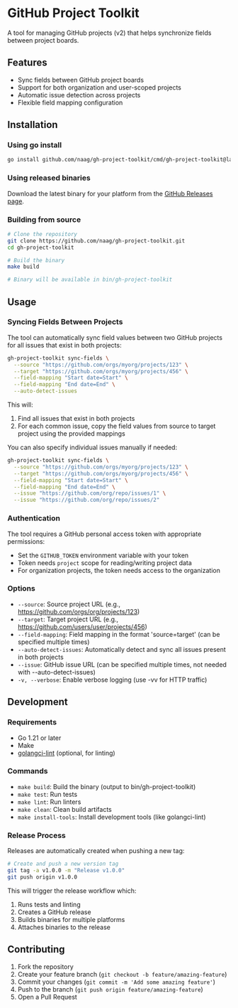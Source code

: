 # GitHub Project Toolkit

A tool for managing GitHub projects (v2) that helps synchronize fields between project boards.

## Features

- Sync fields between GitHub project boards
- Support for both organization and user-scoped projects
- Automatic issue detection across projects
- Flexible field mapping configuration

## Installation

### Using go install

```bash
go install github.com/naag/gh-project-toolkit/cmd/gh-project-toolkit@latest
```

### Using released binaries

Download the latest binary for your platform from the [GitHub Releases page](https://github.com/naag/gh-project-toolkit/releases).

### Building from source

```bash
# Clone the repository
git clone https://github.com/naag/gh-project-toolkit.git
cd gh-project-toolkit

# Build the binary
make build

# Binary will be available in bin/gh-project-toolkit
```

## Usage

### Syncing Fields Between Projects

The tool can automatically sync field values between two GitHub projects for all issues that exist in both projects:

```bash
gh-project-toolkit sync-fields \
  --source "https://github.com/orgs/myorg/projects/123" \
  --target "https://github.com/orgs/myorg/projects/456" \
  --field-mapping "Start date=Start" \
  --field-mapping "End date=End" \
  --auto-detect-issues
```

This will:
1. Find all issues that exist in both projects
2. For each common issue, copy the field values from source to target project using the provided mappings

You can also specify individual issues manually if needed:

```bash
gh-project-toolkit sync-fields \
  --source "https://github.com/orgs/myorg/projects/123" \
  --target "https://github.com/orgs/myorg/projects/456" \
  --field-mapping "Start date=Start" \
  --field-mapping "End date=End" \
  --issue "https://github.com/org/repo/issues/1" \
  --issue "https://github.com/org/repo/issues/2"
```

### Authentication

The tool requires a GitHub personal access token with appropriate permissions:
- Set the `GITHUB_TOKEN` environment variable with your token
- Token needs `project` scope for reading/writing project data
- For organization projects, the token needs access to the organization

### Options

- `--source`: Source project URL (e.g., https://github.com/orgs/org/projects/123)
- `--target`: Target project URL (e.g., https://github.com/users/user/projects/456)
- `--field-mapping`: Field mapping in the format 'source=target' (can be specified multiple times)
- `--auto-detect-issues`: Automatically detect and sync all issues present in both projects
- `--issue`: GitHub issue URL (can be specified multiple times, not needed with --auto-detect-issues)
- `-v, --verbose`: Enable verbose logging (use -vv for HTTP traffic)

## Development

### Requirements

- Go 1.21 or later
- Make
- [golangci-lint](https://golangci-lint.run/) (optional, for linting)

### Commands

- `make build`: Build the binary (output to bin/gh-project-toolkit)
- `make test`: Run tests
- `make lint`: Run linters
- `make clean`: Clean build artifacts
- `make install-tools`: Install development tools (like golangci-lint)

### Release Process

Releases are automatically created when pushing a new tag:

```bash
# Create and push a new version tag
git tag -a v1.0.0 -m "Release v1.0.0"
git push origin v1.0.0
```

This will trigger the release workflow which:
1. Runs tests and linting
2. Creates a GitHub release
3. Builds binaries for multiple platforms
4. Attaches binaries to the release

## Contributing

1. Fork the repository
2. Create your feature branch (`git checkout -b feature/amazing-feature`)
3. Commit your changes (`git commit -m 'Add some amazing feature'`)
4. Push to the branch (`git push origin feature/amazing-feature`)
5. Open a Pull Request 